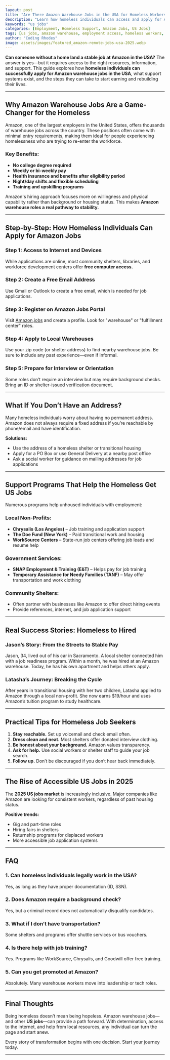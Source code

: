```yaml
---
layout: post
title: "Are There Amazon Warehouse Jobs in the USA for Homeless Workers?"
description: "Learn how homeless individuals can access and apply for Amazon warehouse US jobs, including support programs and success stories."
keywords: "us jobs"
categories: [Employment, Homeless Support, Amazon Jobs, US Jobs]
tags: [us jobs, amazon warehouse, employment access, homeless workers, job programs, support services, second chances]
author: "Coding Rhodes"
image: assets/images/featured_amazon-remote-jobs-usa-2025.webp
---
```


**Can someone without a home land a stable job at Amazon in the USA?** The answer is yes—but it requires access to the right resources, information, and support. This guide explores how **homeless individuals can successfully apply for Amazon warehouse jobs in the USA**, what support systems exist, and the steps they can take to start earning and rebuilding their lives.

---

## Why Amazon Warehouse Jobs Are a Game-Changer for the Homeless

Amazon, one of the largest employers in the United States, offers thousands of warehouse jobs across the country. These positions often come with minimal entry requirements, making them ideal for people experiencing homelessness who are trying to re-enter the workforce.

### Key Benefits:
- **No college degree required**
- **Weekly or bi-weekly pay**
- **Health insurance and benefits after eligibility period**
- **Night/day shifts and flexible scheduling**
- **Training and upskilling programs**

Amazon's hiring approach focuses more on willingness and physical capability rather than background or housing status. This makes **Amazon warehouse roles a real pathway to stability.**

---

## Step-by-Step: How Homeless Individuals Can Apply for Amazon Jobs

### Step 1: **Access to Internet and Devices**
While applications are online, most community shelters, libraries, and workforce development centers offer **free computer access.**

### Step 2: **Create a Free Email Address**
Use Gmail or Outlook to create a free email, which is needed for job applications.

### Step 3: **Register on Amazon Jobs Portal**
Visit [Amazon.jobs](https://www.amazon.jobs/) and create a profile. Look for "warehouse" or "fulfillment center" roles.

### Step 4: **Apply to Local Warehouses**
Use your zip code (or shelter address) to find nearby warehouse jobs. Be sure to include any past experience—even if informal.

### Step 5: **Prepare for Interview or Orientation**
Some roles don’t require an interview but may require background checks. Bring an ID or shelter-issued verification document.

---

## What If You Don’t Have an Address?

Many homeless individuals worry about having no permanent address. Amazon does not always require a fixed address if you’re reachable by phone/email and have identification.

**Solutions:**
- Use the address of a homeless shelter or transitional housing
- Apply for a PO Box or use General Delivery at a nearby post office
- Ask a social worker for guidance on mailing addresses for job applications

---

## Support Programs That Help the Homeless Get US Jobs

Numerous programs help unhoused individuals with employment:

### Local Non-Profits:
- **Chrysalis (Los Angeles)** – Job training and application support
- **The Doe Fund (New York)** – Paid transitional work and housing
- **WorkSource Centers** – State-run job centers offering job leads and resume help

### Government Services:
- **SNAP Employment & Training (E&T)** – Helps pay for job training
- **Temporary Assistance for Needy Families (TANF)** – May offer transportation and work clothing

### Community Shelters:
- Often partner with businesses like Amazon to offer direct hiring events
- Provide references, internet, and job application support

---

## Real Success Stories: Homeless to Hired

### **Jason’s Story: From the Streets to Stable Pay**
Jason, 34, lived out of his car in Sacramento. A local shelter connected him with a job readiness program. Within a month, he was hired at an Amazon warehouse. Today, he has his own apartment and helps others apply.

### **Latasha’s Journey: Breaking the Cycle**
After years in transitional housing with her two children, Latasha applied to Amazon through a local non-profit. She now earns $19/hour and uses Amazon’s tuition program to study healthcare.

---

## Practical Tips for Homeless Job Seekers

1. **Stay reachable.** Set up voicemail and check email often.
2. **Dress clean and neat.** Most shelters offer donated interview clothing.
3. **Be honest about your background.** Amazon values transparency.
4. **Ask for help.** Use social workers or shelter staff to guide your job search.
5. **Follow up.** Don’t be discouraged if you don’t hear back immediately.

---

## The Rise of Accessible US Jobs in 2025

The **2025 US jobs market** is increasingly inclusive. Major companies like Amazon are looking for consistent workers, regardless of past housing status.

**Positive trends:**
- Gig and part-time roles
- Hiring fairs in shelters
- Returnship programs for displaced workers
- More accessible job application systems

---

## FAQ

### 1. Can homeless individuals legally work in the USA?
Yes, as long as they have proper documentation (ID, SSN).

### 2. Does Amazon require a background check?
Yes, but a criminal record does not automatically disqualify candidates.

### 3. What if I don’t have transportation?
Some shelters and programs offer shuttle services or bus vouchers.

### 4. Is there help with job training?
Yes. Programs like WorkSource, Chrysalis, and Goodwill offer free training.

### 5. Can you get promoted at Amazon?
Absolutely. Many warehouse workers move into leadership or tech roles.

---

## Final Thoughts

Being homeless doesn’t mean being hopeless. Amazon warehouse jobs—and other **US jobs**—can provide a path forward. With determination, access to the internet, and help from local resources, any individual can turn the page and start anew.

Every story of transformation begins with one decision. Start your journey today.

---

